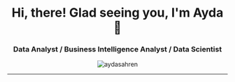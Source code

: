 <h1 align="center">Hi, there! Glad seeing you, I'm Ayda 👋</h1>
<h3 align="center">Data Analyst / Business Intelligence Analyst / Data Scientist</h3>

<p align="center">
  <img src="https://komarev.com/ghpvc/?username=aydasahren&label=Profile%20views&color=0e75b6&style=flat" alt="aydasahren" />
</p>

---
